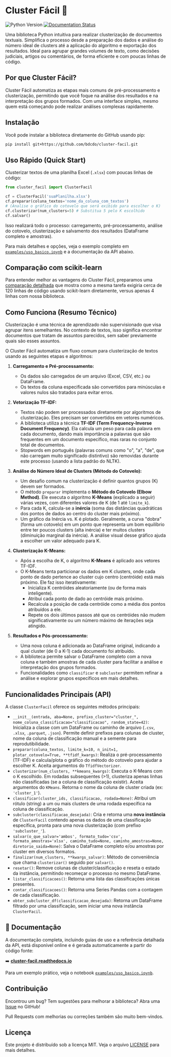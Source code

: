 # Cluster Fácil 🚀

![Python Version](https://img.shields.io/badge/python-3.8+-blue.svg)
[![Documentation Status](https://readthedocs.org/projects/cluster-facil/badge/?version=latest)](https://cluster-facil.readthedocs.io/pt-br/latest/?badge=latest)

Uma biblioteca Python intuitiva para realizar clusterização de documentos textuais. Simplifica o processo desde a preparação dos dados e análise do número ideal de clusters até a aplicação do algoritmo e exportação dos resultados. Ideal para agrupar grandes volumes de texto, como decisões judiciais, artigos ou comentários, de forma eficiente e com poucas linhas de código.

## Por que Cluster Fácil?

Cluster Fácil automatiza as etapas mais comuns de pré-processamento e clusterização, permitindo que você foque na análise dos resultados e na interpretação dos grupos formados. Com uma interface simples, mesmo quem está começando pode realizar análises complexas rapidamente.

## Instalação

Você pode instalar a biblioteca diretamente do GitHub usando pip:

```bash
pip install git+https://github.com/bdcdo/cluster-facil.git
```

## Uso Rápido (Quick Start)

Clusterizar textos de uma planilha Excel (`.xlsx`) com poucas linhas de código:

```python
from cluster_facil import ClusterFacil

cf = ClusterFacil('suaPlanilha.xlsx')
cf.preparar(coluna_textos='nome_da_coluna_com_textos')
# (Analise o gráfico do cotovelo que será exibido para escolher o K)
cf.clusterizar(num_clusters=5) # Substitua 5 pelo K escolhido
cf.salvar()
```

Isso realizará todo o processo: carregamento, pré-processamento, análise do cotovelo, clusterização e salvamento dos resultados (DataFrame completo e amostras).

Para mais detalhes e opções, veja o exemplo completo em [`examples/uso_basico.ipynb`](examples/uso_basico.ipynb) e a documentação da API abaixo.

## Comparação com scikit-learn

Para entender melhor as vantagens do Cluster Fácil, preparamos uma [comparação detalhada](comparacao_sklearn.md) que mostra como a mesma tarefa exigiria cerca de 120 linhas de código usando scikit-learn diretamente, versus apenas 4 linhas com nossa biblioteca.

## Como Funciona (Resumo Técnico)

Clusterização é uma técnica de aprendizado não supervisionado que visa agrupar itens semelhantes. No contexto de textos, isso significa encontrar documentos que tratam de assuntos parecidos, sem saber previamente quais são esses assuntos.

O Cluster Fácil automatiza um fluxo comum para clusterização de textos usando as seguintes etapas e algoritmos:

1.  **Carregamento e Pré-processamento:**
    *   Os dados são carregados de um arquivo (Excel, CSV, etc.) ou DataFrame.
    *   Os textos da coluna especificada são convertidos para minúsculas e valores nulos são tratados para evitar erros.

2.  **Vetorização TF-IDF:**
    *   Textos não podem ser processados diretamente por algoritmos de clusterização. Eles precisam ser convertidos em vetores numéricos.
    *   A biblioteca utiliza a técnica **TF-IDF (Term Frequency-Inverse Document Frequency)**. Ela calcula um peso para cada palavra em cada documento, dando mais importância a palavras que são frequentes em um documento específico, mas raras no conjunto total de documentos.
    *   Stopwords em português (palavras comuns como "o", "a", "de", que não carregam muito significado distintivo) são removidas durante este processo (usando a lista padrão do NLTK).

3.  **Análise do Número Ideal de Clusters (Método do Cotovelo):**
    *   Um desafio comum na clusterização é definir quantos grupos (K) devem ser formados.
    *   O método `preparar` implementa o **Método do Cotovelo (Elbow Method)**. Ele executa o algoritmo **K-Means** (explicado a seguir) várias vezes, com diferentes valores de K (de 1 até `limite_k`).
    *   Para cada K, calcula-se a **inércia** (soma das distâncias quadráticas dos pontos de dados ao centro do cluster mais próximo).
    *   Um gráfico da Inércia vs. K é plotado. Geralmente, a curva "dobra" (forma um cotovelo) em um ponto que representa um bom equilíbrio entre ter poucos clusters (alta inércia) e ter muitos clusters (diminuição marginal da inércia). A análise visual desse gráfico ajuda a escolher um valor adequado para K.

4.  **Clusterização K-Means:**
    *   Após a escolha de K, o algoritmo **K-Means** é aplicado aos vetores TF-IDF.
    *   O K-Means tenta particionar os dados em K clusters, onde cada ponto de dado pertence ao cluster cujo centro (centróide) está mais próximo. Ele faz isso iterativamente:
        *   Inicializa K centróides aleatoriamente (ou de forma mais inteligente).
        *   Atribui cada ponto de dado ao centróide mais próximo.
        *   Recalcula a posição de cada centróide como a média dos pontos atribuídos a ele.
        *   Repete os dois últimos passos até que os centróides não mudem significativamente ou um número máximo de iterações seja atingido.

5.  **Resultados e Pós-processamento:**
    *   Uma nova coluna é adicionada ao DataFrame original, indicando a qual cluster (de 0 a K-1) cada documento foi atribuído.
    *   A biblioteca permite salvar o DataFrame completo com a nova coluna e também amostras de cada cluster para facilitar a análise e interpretação dos grupos formados.
    *   Funcionalidades como `classificar` e `subcluster` permitem refinar a análise e explorar grupos específicos em mais detalhes.

## Funcionalidades Principais (API)

A classe `ClusterFacil` oferece os seguintes métodos principais:

*   `__init__(entrada, aba=None, prefixo_cluster="cluster_", nome_coluna_classificacao="classificacao", random_state=42)`: Inicializa a classe com um DataFrame ou caminho de arquivo (`.csv`, `.xlsx`, `.parquet`, `.json`). Permite definir prefixos para colunas de cluster, nome da coluna de classificação manual e a semente para reprodutibilidade.
*   `preparar(coluna_textos, limite_k=10, n_init=1, plotar_cotovelo=True, **tfidf_kwargs)`: Realiza o pré-processamento (TF-IDF) e calcula/plota o gráfico do método do cotovelo para ajudar a escolher K. Aceita argumentos do `TfidfVectorizer`.
*   `clusterizar(num_clusters, **kmeans_kwargs)`: Executa o K-Means com o K escolhido. Em rodadas subsequentes (>1), clusteriza apenas linhas não classificadas (se a coluna de classificação existir). Aceita argumentos do `KMeans`. Retorna o nome da coluna de cluster criada (ex: `'cluster_1'`).
*   `classificar(cluster_ids, classificacao, rodada=None)`: Atribui um rótulo (string) a um ou mais clusters de uma rodada específica na coluna de classificação.
*   `subcluster(classificacao_desejada)`: Cria e retorna uma **nova instância** de `ClusterFacil` contendo apenas os dados de uma classificação específica, pronta para uma nova clusterização (com prefixo `'subcluster_'`).
*   `salvar(o_que_salvar='ambos', formato_tudo='csv', formato_amostras='xlsx', caminho_tudo=None, caminho_amostras=None, diretorio_saida=None)`: Salva o DataFrame completo e/ou amostras por cluster em diversos formatos.
*   `finalizar(num_clusters, **kwargs_salvar)`: Método de conveniência que chama `clusterizar()` seguido por `salvar()`.
*   `resetar()`: Remove colunas de cluster/classificação e reseta o estado da instância, permitindo recomeçar o processo no mesmo DataFrame.
*   `listar_classificacoes()`: Retorna uma lista das classificações únicas presentes.
*   `contar_classificacoes()`: Retorna uma Series Pandas com a contagem de cada classificação.
*   `obter_subcluster_df(classificacao_desejada)`: Retorna um DataFrame filtrado por uma classificação, sem iniciar uma nova instância `ClusterFacil`.

## 📖 Documentação

A documentação completa, incluindo guias de uso e a referência detalhada da API, está disponível online e é gerada automaticamente a partir do código fonte:

➡️ **[cluster-facil.readthedocs.io](https://cluster-facil.readthedocs.io/pt-br/latest/)**

Para um exemplo prático, veja o notebook [`examples/uso_basico.ipynb`](examples/uso_basico.ipynb).

## Contribuição

Encontrou um bug? Tem sugestões para melhorar a biblioteca? Abra uma [Issue](https://github.com/bdcdo/cluster-facil/issues) no GitHub!

Pull Requests com melhorias ou correções também são muito bem-vindos.

## Licença

Este projeto é distribuído sob a licença MIT. Veja o arquivo [LICENSE](LICENSE) para mais detalhes.
